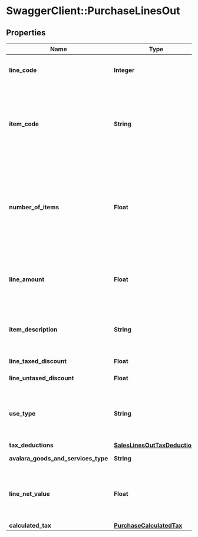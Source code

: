 # SwaggerClient::PurchaseLinesOut

## Properties
Name | Type | Description | Notes
------------ | ------------- | ------------- | -------------
**line_code** | **Integer** | This string is a unique identifier for this line in the transaction | [optional] 
**item_code** | **String** | This string is a code maintained by the client application to uniquely identify a product or service. It will likely be a SKU and is required for SST states. | 
**number_of_items** | **Float** | This decimal captures the number of individual items or units represented by this line. Digits after the decimal point are optional. This should always be positive. Quantity, default 1 | [optional] [default to 1.0]
**line_amount** | **Float** | This decimal captures the total cost of this line. In its simplest form lineAmount &#x3D; (item price * numberOfItems). | [optional] 
**item_description** | **String** | This string captures the description of the item represented by this line, will be used LC 116 | [optional] 
**line_taxed_discount** | **Float** | Conditional discount | [optional] 
**line_untaxed_discount** | **Float** | Unconditional discount | [optional] 
**use_type** | **String** | Type of entity use associated with this line - &#39;resale&#39; - &#39;production&#39; - &#39;use or consumption&#39; - &#39;fixed assets&#39;  | [optional] 
**tax_deductions** | [**SalesLinesOutTaxDeductions**](SalesLinesOutTaxDeductions.md) |  | [optional] 
**avalara_goods_and_services_type** | **String** | AGAST CODE for itemCode | [optional] 
**line_net_value** | **Float** | This decimal captures the value of lineAmount - lineTaxedDiscount - sum of withholding. | [optional] 
**calculated_tax** | [**PurchaseCalculatedTax**](PurchaseCalculatedTax.md) |  | [optional] 


